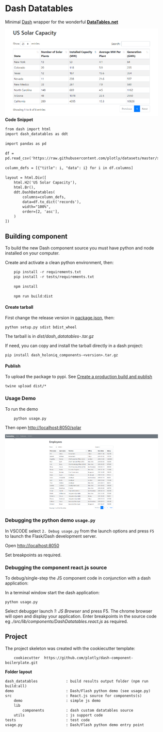 # Dash Datatables

Minimal [Dash](https://dash.plot.ly/) wrapper for the wonderful **[DataTables.net](https://datatables.net/)**

![](docs/img/datatables.png)
**Code Snippet**
```
from dash import html
import dash_datatables as ddt

import pandas as pd

df = pd.read_csv('https://raw.githubusercontent.com/plotly/datasets/master/solar.csv')

column_defs = [{"title": i, "data": i} for i in df.columns]

layout = html.Div([
    html.H2('US Solar Capacity'),
    html.Br(),
    ddt.DashDatatables(
        columns=column_defs,
        data=df.to_dict('records'),
        width="100%",
        order=[2, 'asc'],
    )
])
```
## Building component
 
To build the new Dash component source you must have python and node installed on 
your computer.

Create and activate a clean python environment, then:

```
    pip install -r requirements.txt
    pip install -r tests/requirements.txt

    npm install

    npm run build:dist
```
#### Create tarball

First change the release version in [package.json](package.json), then:

    python setup.py sdist bdist_wheel

The tarball is in *dist/dash_datatables-<version>.tar.gz*

If need, you can copy and install the tarball directly in a dash project:

    pip install dash_holoniq_components-<version>.tar.gz

#### Publish

To upload the package to pypi. See [Create a production build and publish]

    twine upload dist/*

### Usage Demo

To run the demo

        python usage.py

Then open [http://localhost:8050/solar](http://localhost:8050/solar)

![](docs/img/demo.png)

### Debugging the python demo `usage.py`

In VSCODE select `2. Debug usage.py` from the launch options and press `F5` to launch the 
Flask/Dash development server.

Open [http://localhost:8050](http://localhost:8050)

Set breakpoints as required.

### Debugging the component react.js source

To debug/single-step the JS component code in conjunction with a dash application:

In a terminal window start the dash application:

    python usage.py

Select debugger launch *1: JS Browser* and press F5. The chrome browser
will open and display your application. Enter breakpoints in the source
code eg *./src/lib/components/DashDatatables.react.js* as required.

## Project

The project skeleton was created with the cookiecutter template:

        cookiecutter  https://github.com/plotly/dash-component-boilerplate.git


**Folder layout**

```
dash_datatables             : build results output folder (npm run build:all)
demo                        : Dash/Flash python demo (see usage.py)
src                         : React.js source for components(s) 
    demo                    : simple js demo
    lib                     
        components          : dash custom datatables source
    utils                   : js support code
tests                       : test code
usage.py                    : Dash/Flash python demo entry point
```

[Create a production build and publish]: https://github.com/plotly/




